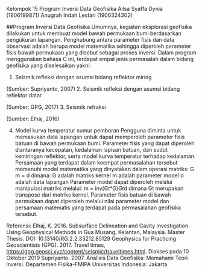 Kelompok 15
Program Inversi Data Geofisika
Ailsa Syaffa Dynia (1806199871)
Anugrah Indah Lestari (1906324302)

##Program Inversi Data Geofisika
Umumnya, kegiatan eksplorasi geofisika dilakukan untuk membuat model bawah permukaan bumi berdasarkan pengukuran lapangan. Penghubung antara parameter fisis dan data observasi adalah berupa model matematika sehingga diperoleh parameter fisis bawah permukaan yang disebut sebagai proses inversi. Dalam program menggunakan bahasa C ini, terdapat empat jenis permasalah dalam bidang geofisika yang diselesaikan yakni:
1.	Seismik refleksi dengan asumsi bidang reflektor miring
  
(Sumber: Supriyanto, 2007)
2.	Seismik refleksi dengan asumsi bidang reflektor datar
  
(Sumber: GPG, 2017)
3.	Seismik refraksi
 
(Sumber: Elhaj, 2016)

4.	Model kurva temperatur sumur pemboran
Pengguna diminta untuk memasukan data lapangan untuk dapat memperoleh parameter fisis batuan di bawah permukaan bumi. Parameter fisis yang dapat diperoleh diantaranya kecepatan, kedalaman lapisan batuan, dan sudut kemiringan reflektor, serta model kurva temperatur terhadap kedalaman. Persamaan yang terdapat dalam keempat permasalahan tersebut memenuhi model matematika yang dinyatakan dalam operasi matriks:
G m = d
dimana: 
G adalah matriks kernel
m adalah parameter model
d adalah data lapangan 
Parameter model dapat diperoleh melalui manipulasi matriks melalui:
m = inv(Gt*G)*Gt*d
dimana Gt merupakan transpose dari matriks kernel.
Parameter fisis batuan di bawah permukaan dapat diperoleh melalui nilai parameter model dan persamaan matematis yang terdapat pada permasalahan geofisika tersebut.

Referensi:
Elhaj, K. 2016. Subsurface Delineation and Cavity Investigation Using Geophysical Methods in Gua Musang, Kelantan, Malaysia. Master Thesis. DOI: 10.13140/RG.2.2.33212.85129
Geophysics for Practicing Geoscientists (GPG). 2017. Travel times, https://gpg.geosci.xyz/content/seismic/traveltimes.html. Diakses pada 10 Oktober 2019
Supriyanto. 2007. Analisis Data Geofisika: Memahami Teori Inversi. Departemen Fisika-FMIPA Universitas Indonesia: Jakarta
